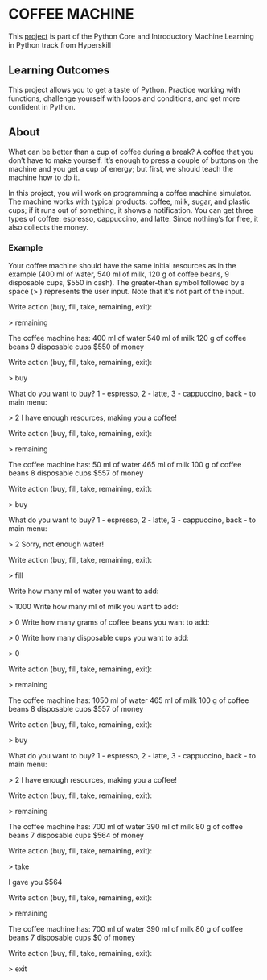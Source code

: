 # COFFEE MACHINE

This [project](https://hyperskill.org/projects/68) is part of the Python Core and Introductory Machine Learning in Python track from Hyperskill

## Learning Outcomes

This project allows you to get a taste of Python. Practice working with functions, challenge yourself with loops and conditions, and get more confident in Python.

## About
What can be better than a cup of coffee during a break? A coffee that you don’t have to make yourself. It’s enough to press a couple of buttons on the machine and you get a cup of energy; but first, we should teach the machine how to do it. 

In this project, you will work on programming a coffee machine simulator. The machine works with typical products: coffee, milk, sugar, and plastic cups; if it runs out of something, it shows a notification. You can get three types of coffee: espresso, cappuccino, and latte. Since nothing’s for free, it also collects the money.

### Example
Your coffee machine should have the same initial resources as in the example (400 ml of water, 540 ml of milk, 120 g of coffee beans, 9 disposable cups, $550 in cash).
The greater-than symbol followed by a space (> ) represents the user input. Note that it's not part of the input.

Write action (buy, fill, take, remaining, exit):

\> remaining

The coffee machine has:
400 ml of water
540 ml of milk
120 g of coffee beans
9 disposable cups
$550 of money

Write action (buy, fill, take, remaining, exit):

\> buy

What do you want to buy? 1 - espresso, 2 - latte, 3 - cappuccino, back - to main menu:

\> 2
I have enough resources, making you a coffee!

Write action (buy, fill, take, remaining, exit):

\> remaining

The coffee machine has:
50 ml of water
465 ml of milk
100 g of coffee beans
8 disposable cups
$557 of money

Write action (buy, fill, take, remaining, exit):

\> buy

What do you want to buy? 1 - espresso, 2 - latte, 3 - cappuccino, back - to main menu:

\> 2
Sorry, not enough water!

Write action (buy, fill, take, remaining, exit):

\> fill

Write how many ml of water you want to add:

\> 1000
Write how many ml of milk you want to add:

\> 0
Write how many grams of coffee beans you want to add:

\> 0
Write how many disposable cups you want to add:

\> 0

Write action (buy, fill, take, remaining, exit):

\> remaining

The coffee machine has:
1050 ml of water
465 ml of milk
100 g of coffee beans
8 disposable cups
$557 of money

Write action (buy, fill, take, remaining, exit):

\> buy

What do you want to buy? 1 - espresso, 2 - latte, 3 - cappuccino, back - to main menu:

\> 2
I have enough resources, making you a coffee!

Write action (buy, fill, take, remaining, exit):

\> remaining

The coffee machine has:
700 ml of water
390 ml of milk
80 g of coffee beans
7 disposable cups
$564 of money

Write action (buy, fill, take, remaining, exit):

\> take

I gave you $564

Write action (buy, fill, take, remaining, exit):

\> remaining

The coffee machine has:
700 ml of water
390 ml of milk
80 g of coffee beans
7 disposable cups
$0 of money

Write action (buy, fill, take, remaining, exit):

\> exit